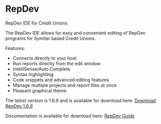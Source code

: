 RepDev
======

RepDev IDE for Credit Unions

The RepDev IDE allows for easy and convenient editing of RepGen programs for Symitar based Credit Unions. 

Features:
 - Connects directly to your host
 - Run reports directly from the edit window
 - IntelliSense/Auto Complete
 - Syntax highlighting
 - Code snippets and advanced editing features
 - Manage multiple projects and report files at once
 - Pleasant graphical theme

The latest version is 1.6.9 and is available for download here:
<a href="https://github.com/jakepoz/RepDev-downloads/raw/master/RepDev-1.6.9.zip">Download RepDev 1.6.9</a>

Documentation is available for download here:
<a href="https://github.com/jakepoz/RepDev-downloads/raw/master/RepDev_Guide.pdf">RepDev Guide</a>
